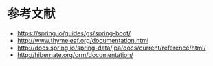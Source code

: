 # 参考文献

* https://spring.io/guides/gs/spring-boot/
* http://www.thymeleaf.org/documentation.html
* http://docs.spring.io/spring-data/jpa/docs/current/reference/html/
* http://hibernate.org/orm/documentation/